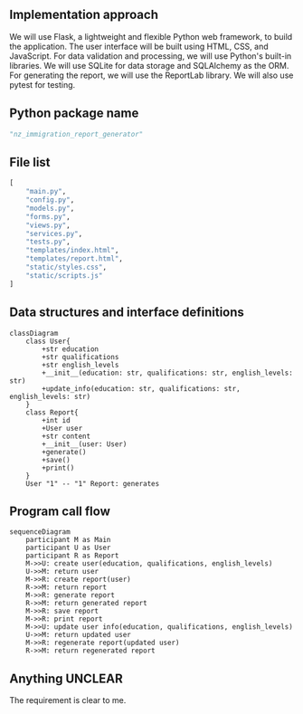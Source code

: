 ## Implementation approach
We will use Flask, a lightweight and flexible Python web framework, to build the application. The user interface will be built using HTML, CSS, and JavaScript. For data validation and processing, we will use Python's built-in libraries. We will use SQLite for data storage and SQLAlchemy as the ORM. For generating the report, we will use the ReportLab library. We will also use pytest for testing.

## Python package name
```python
"nz_immigration_report_generator"
```

## File list
```python
[
    "main.py",
    "config.py",
    "models.py",
    "forms.py",
    "views.py",
    "services.py",
    "tests.py",
    "templates/index.html",
    "templates/report.html",
    "static/styles.css",
    "static/scripts.js"
]
```

## Data structures and interface definitions
```mermaid
classDiagram
    class User{
        +str education
        +str qualifications
        +str english_levels
        +__init__(education: str, qualifications: str, english_levels: str)
        +update_info(education: str, qualifications: str, english_levels: str)
    }
    class Report{
        +int id
        +User user
        +str content
        +__init__(user: User)
        +generate()
        +save()
        +print()
    }
    User "1" -- "1" Report: generates
```

## Program call flow
```mermaid
sequenceDiagram
    participant M as Main
    participant U as User
    participant R as Report
    M->>U: create user(education, qualifications, english_levels)
    U->>M: return user
    M->>R: create report(user)
    R->>M: return report
    M->>R: generate report
    R->>M: return generated report
    M->>R: save report
    M->>R: print report
    M->>U: update user info(education, qualifications, english_levels)
    U->>M: return updated user
    M->>R: regenerate report(updated user)
    R->>M: return regenerated report
```

## Anything UNCLEAR
The requirement is clear to me.